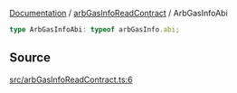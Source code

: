 [Documentation](../../README.md) / [arbGasInfoReadContract](../README.md) / ArbGasInfoAbi

```ts
type ArbGasInfoAbi: typeof arbGasInfo.abi;
```

## Source

[src/arbGasInfoReadContract.ts:6](https://github.com/anegg0/arbitrum-orbit-sdk/blob/8d986d322aefb470a79fa3dc36918f72097df8c1/src/arbGasInfoReadContract.ts#L6)
